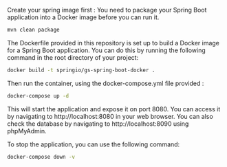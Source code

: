 Create your spring image first :
You need to package your Spring Boot application into a Docker image before you can run it.
````bash
mvn clean package
````
The Dockerfile provided in this repository is set up to build a Docker image for a Spring Boot application. 
You can do this by running the following command in the root directory of your project:
```bash
docker build -t springio/gs-spring-boot-docker .
```
Then run the container, using the docker-compose.yml file provided :
```bash
docker-compose up -d
```
This will start the application and expose it on port 8080. You can access it by navigating to http://localhost:8080 in your web browser.
You can also check the database by navigating to http://localhost:8090 using phpMyAdmin.

To stop the application, you can use the following command:
```bash
docker-compose down -v 
```

